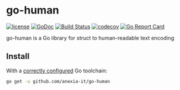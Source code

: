 # go-human

[![license](https://img.shields.io/github/license/mashape/apistatus.svg?maxAge=2592000)](https://github.com/anexia-it/go-human/blob/master/LICENSE)
[![GoDoc](https://godoc.org/github.com/anexia-it/go-human?status.svg)](https://godoc.org/github.com/anexia-it/go-human)
[![Build Status](https://travis-ci.org/anexia-it/go-human.svg?branch=master)](https://travis-ci.org/anexia-it/go-human)
[![codecov](https://codecov.io/gh/anexia-it/go-human/branch/master/graph/badge.svg)](https://codecov.io/gh/anexia-it/go-human)
[![Go Report Card](https://goreportcard.com/badge/github.com/anexia-it/go-human)](https://goreportcard.com/report/github.com/anexia-it/go-human)


go-human is a Go library for struct to human-readable text encoding


## Install

With a [correctly configured](https://golang.org/doc/install#testing) Go toolchain:

```sh
go get -u github.com/anexia-it/go-human
```

